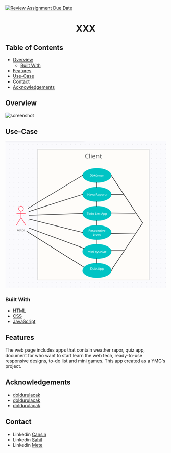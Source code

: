 [![Review Assignment Due Date](https://classroom.github.com/assets/deadline-readme-button-24ddc0f5d75046c5622901739e7c5dd533143b0c8e959d652212380cedb1ea36.svg)](https://classroom.github.com/a/QA5O9x4M)



<h1 align="center">XXX</h1>

## Table of Contents
- [Overview](#overview)
  - [Built With](#built-with)
- [Features](#features)
- [Use-Case](#usecase)
- [Contact](#contact)
- [Acknowledgements](#acknowledgements)

## Overview
![screenshot](https://user-images.githubusercontent.com/16707738/92399059-5716eb00-f132-11ea-8b14-bcacdc8ec97b.png)


## Use-Case
![screenshot](images/UML.png)

### Built With
- [HTML](https://www.w3schools.com/html/default.asp)
- [CSS](https://www.w3schools.com/css/default.asp)
- [JavaScript](https://developer.mozilla.org/en-US/docs/Web/JavaScript)

## Features
The web page includes apps that contain weather rapor, quiz app, document for who want to start learn the web tech, ready-to-use responsive designs, to-do list and mini games. This app created as a YMG's project.



## Acknowledgements
<!-- This section should list any articles or add-ons/plugins that helps you to complete the project. This is optional but it will help you in the future. For exmpale -->
- [doldurulacak](https://404-not-found-test1.netlify.app/)
- [doldurulacak](https://404-not-found-test1.netlify.app)
- [doldurulacak](https://404-not-found-test1.netlify.app)

## Contact
- Linkedin [Cansın](https://www.linkedin.com/in/cansın-lale-64a098130/)
- Linkedin [Sahil](https://www.linkedin.com/in/sahil-baylarli-a81a281ab/)
- Linkedin [Mete](https://www.linkedin.com/in/metehan-akbulut-323003272/)
